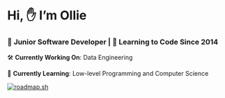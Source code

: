 # Hi, ✋ I’m Ollie

### 👶 **Junior Software Developer** | 🧠 **Learning to Code Since 2014**

🛠 **Currently Working On**: Data Engineering

💪 **Currently Learning**: Low-level Programming and Computer Science

[![roadmap.sh](https://api.roadmap.sh/v1-badge/tall/650b0790d5295d7a812aa1a9?variant=dark)](https://roadmap.sh)

